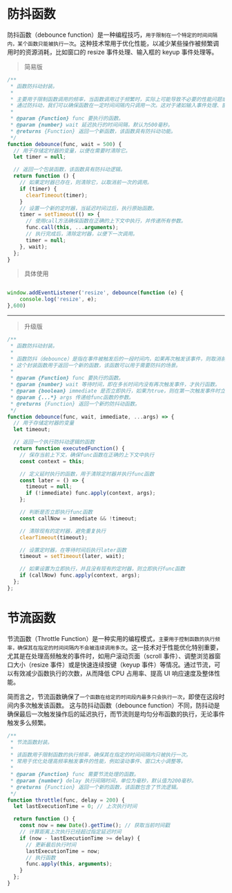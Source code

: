 # 防抖函数

防抖函数（debounce function）是一种编程技巧，`用于限制在一个特定的时间间隔内，某个函数只能被执行一次`。这种技术常用于优化性能，以减少某些操作被频繁调用时的资源消耗，比如窗口的 resize 事件处理、输入框的 keyup 事件处理等。

> 简易版

```js
/**
 * 函数防抖动封装。
 *
 * 主要用于限制函数调用的频率，当函数调用过于频繁时，实际上可能导致不必要的性能问题或资源消耗。
 * 通过防抖动，我们可以确保函数在一定时间间隔内只调用一次。这对于诸如输入事件处理、窗口大小调整等频繁触发的事件非常有用。
 *
 * @param {Function} func 要执行的函数。
 * @param {number} wait 延迟执行的时间间隔，默认为500毫秒。
 * @returns {Function} 返回一个新函数，该函数具有防抖动功能。
 */
function debounce(func, wait = 500) {
  // 用于存储定时器的变量，以便在需要时清除它。
  let timer = null;

  // 返回一个包装函数，该函数具有防抖动逻辑。
  return function () {
    // 如果定时器已存在，则清除它，以取消前一次的调用。
    if (timer) {
      clearTimeout(timer);
    }
    // 设置一个新的定时器，当延迟时间过后，执行原始函数。
    timer = setTimeout(() => {
      // 使用call方法确保函数在正确的上下文中执行，并传递所有参数。
      func.call(this, ...arguments);
      // 执行完成后，清除定时器，以便下一次调用。
      timer = null;
    }, wait);
  };
}
```

> 具体使用

```js

window.addEventListener('resize', debounce(function (e) {
    console.log('resize', e);
},600)

```

---

> 升级版

```js
/**
 * 函数防抖动封装。
 *
 * 函数防抖（debounce）是指在事件被触发后的一段时间内，如果再次触发该事件，则取消前一次的调用，只有在最后一次事件触发后的一段时间内没有再触发该事件，才执行函数。
 * 这个封装函数用于返回一个新的函数，该函数可以用于需要防抖的场景。
 *
 * @param {Function} func 要执行的函数。
 * @param {number} wait 等待时间，即在多长时间内没有再次触发事件，才执行函数。
 * @param {boolean} immediate 是否立即执行，如果为true，则在第一次触发事件时立即执行函数，但只有在等待时间内没有再次触发事件时，才会执行第二次及以后的调用。
 * @param {...*} args 传递给func函数的参数。
 * @returns {Function} 返回一个新的防抖动函数。
 */
function debounce(func, wait, immediate, ...args) => {
  // 用于存储定时器的变量
  let timeout;

  // 返回一个执行防抖动逻辑的函数
  return function executedFunction() {
    // 保存当前上下文，确保func函数在正确的上下文中执行
    const context = this;

    // 定义延时执行的函数，用于清除定时器并执行func函数
    const later = () => {
      timeout = null;
      if (!immediate) func.apply(context, args);
    };

    // 判断是否立即执行func函数
    const callNow = immediate && !timeout;

    // 清除现有的定时器，避免重复执行
    clearTimeout(timeout);

    // 设置定时器，在等待时间后执行later函数
    timeout = setTimeout(later, wait);

    // 如果设置为立即执行，并且没有现有的定时器，则立即执行func函数
    if (callNow) func.apply(context, args);
  };
};
```

# 节流函数

节流函数（Throttle Function）是一种实用的编程模式，`主要用于控制函数的执行频率，确保其在指定的时间间隔内不会被连续调用多次`。这一技术对于性能优化特别重要，尤其是在处理高频触发的事件时，如用户滚动页面（scroll 事件）、调整浏览器窗口大小（resize 事件）或是快速连续按键（keyup 事件）等情况。通过节流，可以有效减少函数执行的次数，从而降低 CPU 占用率、提高 UI 响应速度及整体性能。

简而言之，节流函数确保了`一个函数在给定的时间段内最多只会执行一次`，即使在这段时间内多次触发该函数。 这与防抖动函数（debounce function）不同，防抖动是确保最后一次触发操作后的延迟执行，而节流则是均匀分布函数的执行，无论事件触发多么频繁。

```js
/**
 * 节流函数封装。
 *
 * 该函数用于限制函数的执行频率，确保其在指定的时间间隔内只被执行一次。
 * 常用于优化处理高频率触发事件的性能，例如滚动事件、窗口大小调整等。
 *
 * @param {Function} func 需要节流处理的函数。
 * @param {number} delay 执行间隔时间，单位为毫秒，默认值为200毫秒。
 * @returns {Function} 返回一个新的函数，该函数包含了节流逻辑。
 */
function throttle(func, delay = 200) {
  let lastExecutionTime = 0; // 上次执行时间

  return function () {
    const now = new Date().getTime(); // 获取当前时间戳
    // 计算距离上次执行已经超过指定延迟时间
    if (now - lastExecutionTime >= delay) {
      // 更新最后执行时间
      lastExecutionTime = now;
      // 执行函数
      func.apply(this, arguments);
    }
  };
}
```
